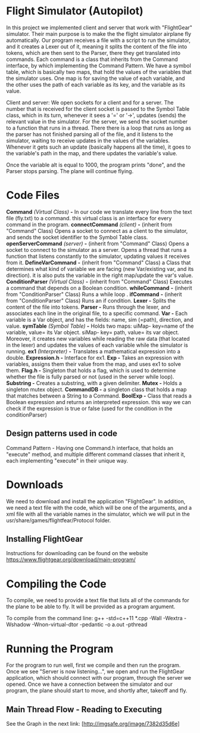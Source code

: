 
# Flight Simulator (Autopilot)

In this project we implemented client and server that work with "FlightGear" simulator. Their main purpose is to make the the flight simulator airplane fly automatically. Our program receives a file with a script to run the simulator, and it creates a Lexer out of it, meaning it splits the content of the file into tokens, which are then sent to the Parser, there they get translated into commands. Each command is a class that inherits from the Command interface, by which implementing the Command Pattern. We have a symbol table, which is basically two maps, that hold the values of the variables that the simulator uses. One map is for saving the value of each variable, and the other uses the path of each variable as its key, and the variable as its value. 

Client and server: We open sockets for a client and for a server. The number that is received for the client socket is passed to the Symbol Table class, which in its turn, whenever it sees a '=' or '->', updates (sends) the relevant value in the simulator. For the server, we send the socket number to a function that runs in a thread. There there is a loop that runs as long as the parser has not finished parsing all of the file, and it listens to the simulator, waiting to receive updates in the values of the variables. Whenever it gets such an update (basically happens all the time), it goes to the variable's path in the map, and there updates the variable's value.

Once the variable alt is equal to 1000, the program prints "done", and the Parser stops parsing. The plane will continue flying.

# Code Files

**Command** *(Virtual Class)* **-**  In our code we translate every line from the text file (fly.txt) to a command. this virtual class is an interface for every command in the program.
**connectCommand** *(client)* **-**  (inherit from "Command" Class)
Opens a socket to connect as a client to the simulator, and sends the socket identifier to the Symbol Table class.
**openServerCommand** *(server)* **-** (inherit from "Command" Class) Opens a socket to connect to the simulator as a server. Opens a thread that runs a function that listens constantly to the simulator, updating values it receives from it.
**DefineVarCommand** **-** (inherit from "Command" Class) a Class that determines what kind of variable we are facing (new Var/existing var, and its direction). it is also puts the variable in the right map/update the var's value.
**ConditionParser** *(Virtual Class)* **-** (inherit from "Command" Class) Executes a command that depends on a Boolean condition.
**whileCommand** **-** (inherit from "ConditionParser" Class) Runs a while loop .
**ifCommand** **-** (inherit from "ConditionParser" Class) Runs an if condition. 
**Lexer -** Splits the content of the file into tokens.
**Parser -** Runs through the lexer, and associates each line in the original file, to a specific command.
**Var -** Each variable is a Var object, and has the fields: name, sim (=path), direction, and value.
**symTable** *(Symbol Table)* **-** Holds two maps: uiMap- key=name of the variable, value= its Var object. siMap- key= path, value= its var object. 
Moreover, it creates new variables while reading the raw data (that located in the lexer) and updates the values of each variable 
while the simulator is running. 
**ex1** *(Interpreter)* **-** Translates a mathematical expression into a double.
**Expression.h -** Interface for ex1.
**Exp -** Takes an expression with variables, assigns them their value from the map, and uses ex1 to solve them.
**Flag.h -** Singleton that holds a flag, which is used to determine whether the file is fully parsed or not (used in the server while loop).
**Substring -** Creates a substring, with a given delimiter.
**Mutex -** Holds a singleton mutex object.
**CommandDB -** a singleton class that holds a map that matches between a String to a Command. 
**BoolExp -** Class that reads a Boolean expression and returns an interpreted expression. this way we can check if the expression is true or false (used for the condition in the conditionParser)


## Design patterns used in code

Command Pattern - Having one Command.h interface, that holds an "execute" method, and multiple different command classes that inherit it, each implementing "execute" in their unique way.

# Downloads

We need to download and install the application "FlightGear". In addition, we need a text file with the code, which will be one of the arguments, and a xml file with all the variable names in the simulator, which we will put in the usr/share/games/flightfear/Protocol folder.

## Installing FlightGear

Instructions for downloading can be found on the website  https://www.flightgear.org/download/main-program/

# Compiling the Code
 
To compile, we need to provide a text file that lists all of the commands for the plane to be able to fly. It will be provided as a program argument.

To compile from the command line:
g++ -std=c++11 *.cpp -Wall -Wextra -Wshadow -Wnon-virtual-dtor -pedantic -o a.out -pthread

# Running the Program
 
For the program to run well, first we compile and then run the program. Once we see "Server is now listening...", we open and run the FlightGear application, which should connect with our program, through the server we opened. Once we have a  connection between the simulator and our program, the plane should start to move, and shortly after, takeoff and fly. 

## Main Thread Flow - Reading to Executing

See the Graph in the next link:
[http://imgsafe.org/image/7382d35d6e]


<!--stackedit_data:
eyJoaXN0b3J5IjpbNDQ5OTk1NzU0LDExMjcyMzYwOTddfQ==
-->